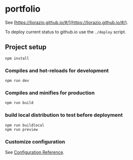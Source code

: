 # portfolio

See [https://liorazio.github.io/#/](https://liorazio.github.io/#/).

To deploy current status to github.io use the `./deploy` script.

## Project setup

```
npm install
```

### Compiles and hot-reloads for development

```
npm run dev
```

### Compiles and minifies for production

```
npm run build
```

### build local distribution to test before deployment

```
npm run buildlocal
npm run preview
```

### Customize configuration

See [Configuration Reference](https://cli.vuejs.org/config/).
